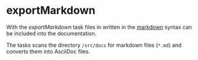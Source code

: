 # exportMarkdown

With the *exportMarkdown* task files in written in the [markdown](http://markdown.de) syntax can be included into
the documentation.

The tasks scans the directory `/src/docs` for markdown files (`*.md`) and converts them into AsciiDoc files.